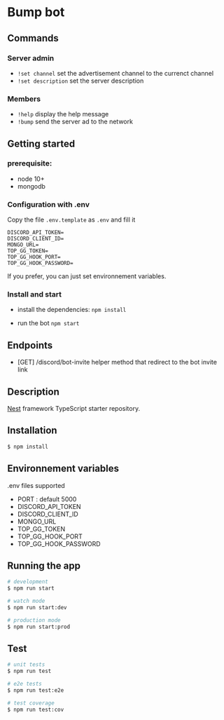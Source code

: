 # Bump bot
## Commands
### Server admin

- `!set channel` set the advertisement channel to the currenct channel
- `!set description` set the server description

### Members

- `!help` display the help message
- `!bump` send the server ad to the network

## Getting started
### prerequisite:
- node 10+
- mongodb

### Configuration with .env
Copy the file `.env.template` as `.env` and fill it
```
DISCORD_API_TOKEN=
DISCORD_CLIENT_ID=
MONGO_URL=
TOP_GG_TOKEN=
TOP_GG_HOOK_PORT=
TOP_GG_HOOK_PASSWORD=
```

If you prefer, you can just set environnement variables.
 
### Install and start

- install the dependencies:
`npm install`

- run the bot
`npm start`


## Endpoints

- [GET] /discord/bot-invite
helper method that redirect to the bot invite link

## Description

[Nest](https://github.com/nestjs/nest) framework TypeScript starter repository.

## Installation

```bash
$ npm install
```

## Environnement variables

.env files supported

- PORT : default 5000
- DISCORD_API_TOKEN
- DISCORD_CLIENT_ID
- MONGO_URL
- TOP_GG_TOKEN
- TOP_GG_HOOK_PORT
- TOP_GG_HOOK_PASSWORD

## Running the app

```bash
# development
$ npm run start

# watch mode
$ npm run start:dev

# production mode
$ npm run start:prod
```

## Test

```bash
# unit tests
$ npm run test

# e2e tests
$ npm run test:e2e

# test coverage
$ npm run test:cov
```

